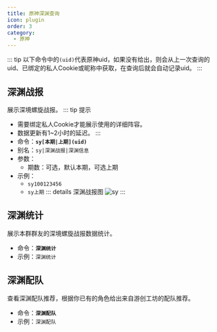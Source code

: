 ```yaml
---
title: 原神深渊查询
icon: plugin
order: 3
category:
  - 原神
---
```

::: tip
以下命令中的`(uid)`代表原神uid，如果没有给出，则会从上一次查询的uid、已绑定的私人Cookie或昵称中获取，在查询后就会自动记录uid。
:::

## 深渊战报
展示深境螺旋战报。
::: tip 提示
- 需要绑定私人Cookie才能展示使用的详细阵容。
- 数据更新有1~2小时的延迟。
  :::
- 命令：**`sy[本期|上期](uid)`**
- 别名：`sy|深渊战报|深渊信息`
- 参数：
  - 期数：可选，默认本期，可选上期
- 示例：
  - `sy100123456`
  - `sy上期`
    ::: details 深渊战报图
    ![sy](https://s1.ax1x.com/2023/02/05/pS6gcEq.jpg)
    :::

## 深渊统计
展示本群群友的深境螺旋战报数据统计。
- 命令：**`深渊统计`**
- 示例：`深渊统计`

## 深渊配队
查看深渊配队推荐，根据你已有的角色给出来自游创工坊的配队推荐。
- 命令：**`深渊配队`**
- 示例：`深渊配队`